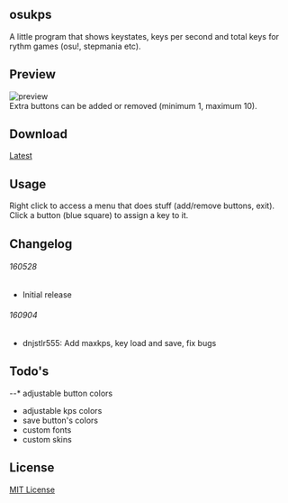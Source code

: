 ## osukps
A little program that shows keystates, keys per second and total keys for rythm games (osu!, stepmania etc).

## Preview
![preview](/preview.gif?raw=true)  
Extra buttons can be added or removed (minimum 1, maximum 10).

## Download
[Latest](/osukps/bin/osukps.exe?raw=true)

## Usage
Right click to access a menu that does stuff (add/remove buttons, exit).  
Click a button (blue square) to assign a key to it.

## Changelog
###### 160528
* Initial release
###### 160904
* dnjstlr555: Add maxkps, key load and save, fix bugs

## Todo's
--* adjustable button colors
* adjustable kps colors
* save button's colors
* custom fonts
* custom skins

## License
[MIT License](/LICENSE)
